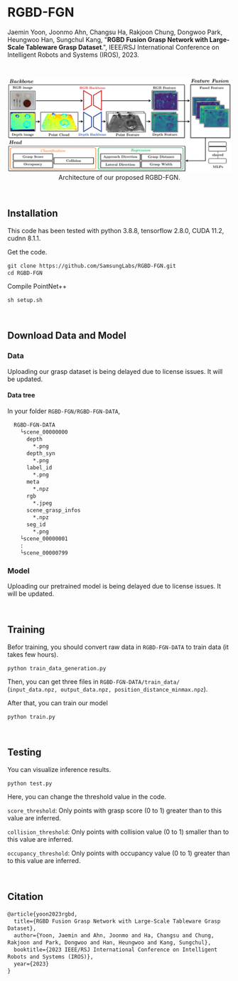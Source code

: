 # RGBD-FGN

Jaemin Yoon, Joonmo Ahn, Changsu Ha, Rakjoon Chung, Dongwoo Park, Heungwoo Han, Sungchul Kang, "**RGBD Fusion Grasp Network with Large-Scale Tableware Grasp Dataset**.", IEEE/RSJ International Conference on Intelligent Robots and Systems (IROS), 2023.

<br />

<p align="center">
  <img src="figure/architecture.PNG" width="1000"/>
  <br> Architecture of our proposed RGBD-FGN.
</p>

<br />

## Installation
This code has been tested with python 3.8.8, tensorflow 2.8.0, CUDA 11.2, cudnn 8.1.1.

Get the code.
```
git clone https://github.com/SamsungLabs/RGBD-FGN.git
cd RGBD-FGN
```
Compile PointNet++
```
sh setup.sh
```
<br />

## Download Data and Model
### Data
<!--Download our grasp dataset from [here](https://drive.google.com/) and copy them into the `RGBD-FGN/` folder with name of `RGBD-FGN-DATA`.-->
Uploading our grasp dataset is being delayed due to license issues. It will be updated.

#### Data tree
In your folder `RGBD-FGN/RGBD-FGN-DATA`,
```
  RGBD-FGN-DATA
    └scene_00000000
      depth
        *.png
      depth_syn
        *.png
      label_id
        *.png
      meta
        *.npz
      rgb
        *.jpeg
      scene_grasp_infos
        *.npz
      seg_id
        *.png
    └scene_00000001
    :
    └scene_00000799
```

### Model
<!--Download our pretrained model from [here](https://drive.google.com/) and copy them into the `RGBD-FGN/` folder with name of `logs`.--> 
Uploading our pretrained model is being delayed due to license issues. It will be updated.


<br />



## Training
Befor training, you should convert raw data in `RGBD-FGN-DATA` to train data (it takes few hours).
```
python train_data_generation.py
```
Then, you can get three files in `RGBD-FGN-DATA/train_data/` (`input_data.npz, output_data.npz, position_distance_minmax.npz`).

After that, you can train our model
```
python train.py
```

<br />

## Testing
You can visualize inference results.
```
python test.py
```
Here, you can change the threshold value in the code.

`score_threshold`: Only points with grasp score (0 to 1) greater than to this value are inferred.

`collision_threshold`: Only points with collision value (0 to 1) smaller than to this value are inferred.

`occupancy_threshold`: Only points with occupancy value (0 to 1) greater than to this value are inferred.

<br />

## Citation

```
@article{yoon2023rgbd,
  title={RGBD Fusion Grasp Network with Large-Scale Tableware Grasp Dataset},
  author={Yoon, Jaemin and Ahn, Joonmo and Ha, Changsu and Chung, Rakjoon and Park, Dongwoo and Han, Heungwoo and Kang, Sungchul},
  booktitle={2023 IEEE/RSJ International Conference on Intelligent Robots and Systems (IROS)},
  year={2023}
}
```
